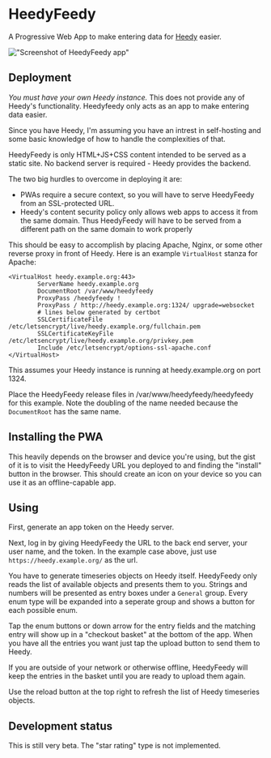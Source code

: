 # HeedyFeedy

A Progressive Web App to make entering data for [Heedy](https://heedy.org) easier.

!["Screenshot of HeedyFeedy app"](https://github.com/robbieh/raw/branch/dev/media/HeedyFeedy.png)

## Deployment

*You must have your own Heedy instance.* This does not provide any of Heedy's
functionality. Heedyfeedy only acts as an app to make entering data easier.

Since you have Heedy, I'm assuming you have an intrest in self-hosting and some
basic knowledge of how to handle the complexities of that.

HeedyFeedy is only HTML+JS+CSS content intended to be served as a static site.
No backend server is required - Heedy provides the backend.

The two big hurdles to overcome in deploying it are:
* PWAs require a secure context, so you will have to serve HeedyFeedy from an
  SSL-protected URL.
* Heedy's content security policy only allows web apps to access it from the same
  domain. Thus HeedyFeedy will have to be served from a different path on the
  same domain to work properly

This should be easy to accomplish by placing Apache, Nginx, or some other reverse 
proxy in front of Heedy. Here is an example `VirtualHost` stanza for Apache:

```
<VirtualHost heedy.example.org:443>
        ServerName heedy.example.org
        DocumentRoot /var/www/heedyfeedy
        ProxyPass /heedyfeedy ! 
        ProxyPass / http://heedy.example.org:1324/ upgrade=websocket
        # lines below generated by certbot
        SSLCertificateFile /etc/letsencrypt/live/heedy.example.org/fullchain.pem
        SSLCertificateKeyFile /etc/letsencrypt/live/heedy.example.org/privkey.pem
        Include /etc/letsencrypt/options-ssl-apache.conf
</VirtualHost>
```

This assumes your Heedy instance is running at heedy.example.org on port 1324.

Place the HeedyFeedy release files in /var/www/heedyfeedy/heedyfeedy for this example.
Note the doubling of the name needed because the `DocumentRoot` has the same name.

## Installing the PWA

This heavily depends on the browser and device you're using, but the gist of it is to visit
the HeedyFeedy URL you deployed to and finding the "install" button in the browser. This should
create an icon on your device so you can use it as an offline-capable app.

## Using

First, generate an app token on the Heedy server.

Next, log in by giving HeedyFeedy the URL to the back end server, your user name, 
and the token. In the example case above, just use `https://heedy.example.org/` as the url.

You have to generate timeseries objects on Heedy itself. HeedyFeedy only reads the
list of available objects and presents them to you. Strings and numbers will be presented
as entry boxes under a `General` group. Every enum type will be expanded into a seperate
group and shows a button for each possible enum.

Tap the enum buttons or down arrow for the entry fields and the matching entry will show 
up in a "checkout basket" at the bottom of the app. When you have all the entries you want
just tap the upload button to send them to Heedy.

If you are outside of your network or otherwise offline, HeedyFeedy will keep the entries
in the basket until you are ready to upload them again.

Use the reload button at the top right to refresh the list of Heedy timeseries objects.

## Development status

This is still very beta. The "star rating" type is not implemented.

